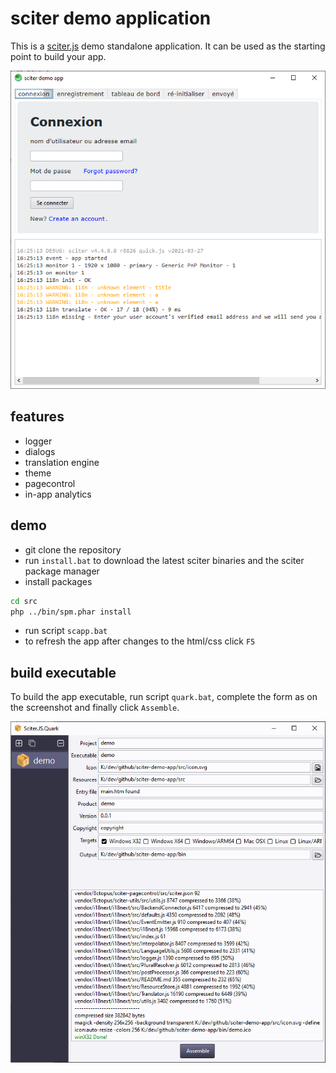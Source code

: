 # sciter demo application

This is a [sciter.js](https://sciter.com/) demo standalone application.
It can be used as the starting point to build your app.

![sciter demo app screenshot](screenshot.png)

## features

- logger
- dialogs
- translation engine
- theme
- pagecontrol
- in-app analytics

## demo

- git clone the repository
- run `install.bat` to download the latest sciter binaries and the sciter package manager
- install packages

```sh
cd src
php ../bin/spm.phar install
```

- run script `scapp.bat`
- to refresh the app after changes to the html/css click `F5`

## build executable

To build the app executable, run script `quark.bat`, complete the form as on the screenshot and finally click `Assemble`.

![quark screenshot](quark.png)
